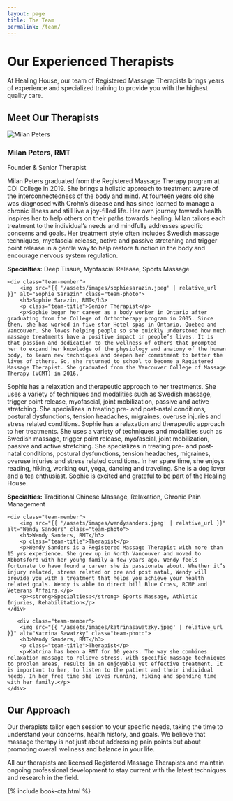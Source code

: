 ```yaml
---
layout: page
title: The Team
permalink: /team/
---
```


# Our Experienced Therapists

At Healing House, our team of Registered Massage Therapists brings years of experience and specialized training to provide you with the highest quality care.

## Meet Our Therapists

<div class="team-grid">
    <div class="team-member">
        <img src="{{ '/assets/images/milanpeters.jpeg' | relative_url }}" alt="Milan Peters" class="team-photo">
        <h3>Milan Peters, RMT</h3>
        <p class="team-title">Founder & Senior Therapist</p>
        <p>Milan Peters graduated from the Registered Massage Therapy program at CDI College in 2019. She brings a holistic approach to treatment aware of the interconnectedness of the body and mind. At fourteen years old she was diagnosed with Crohn’s disease and has since learned to manage a chronic illness and still live a joy-filled life. Her own journey towards health inspires her to help others on their paths towards healing. Milan tailors each treatment to the individual’s needs and mindfully addresses specific concerns and goals. Her treatment style often includes Swedish massage techniques, myofascial release, active and passive stretching and trigger point release in a gentle way to help restore function in the body and encourage nervous system regulation.</p>
        <p><strong>Specialties:</strong> Deep Tissue, Myofascial Release, Sports Massage</p>
    </div>
    
    <div class="team-member">
        <img src="{{ '/assets/images/sophiesarazin.jpeg' | relative_url }}" alt="Sophie Sarazin" class="team-photo">
        <h3>Sophie Sarazin, RMT</h3>
        <p class="team-title">Senior Therapist</p>
        <p>Sophie began her career as a body worker in Ontario after graduating from the College of Orthotherapy program in 2005. Since then, she has worked in five-star Hotel spas in Ontario, Quebec and Vancouver. She loves helping people so she quickly understood how much massage treatments have a positive impact in people’s lives. It is that passion and dedication to the wellness of others that prompted her to expand her knowledge of the physiology and anatomy of the human body, to learn new techniques and deepen her commitment to better the lives of others. So, she returned to school to become a Registered Massage Therapist. She graduated from the Vancouver College of Massage Therapy (VCMT) in 2016. 

Sophie has a relaxation and therapeutic approach to her treatments. She uses a variety of techniques and modalities such as Swedish massage, trigger point release, myofascial, joint mobilization, passive and active stretching. She specializes in treating pre- and post-natal conditions, postural dysfunctions, tension headaches, migraines, overuse injuries and stress related conditions.    Sophie has a relaxation and therapeutic approach to her treatments. She uses a variety of techniques and modalities such as Swedish massage, trigger point release, myofascial, joint mobilization, passive and active stretching. She specializes in treating pre- and post-natal conditions, postural dysfunctions, tension headaches, migraines, overuse injuries and stress related conditions.    In her spare time, she enjoys reading, hiking, working out, yoga, dancing and traveling. She is a dog lover and a tea enthusiast. Sophie is excited and grateful to be part of the Healing House.</p>
        <p><strong>Specialties:</strong> Traditional Chinese Massage, Relaxation, Chronic Pain Management</p>
    </div>
    
    <div class="team-member">
        <img src="{{ '/assets/images/wendysanders.jpeg' | relative_url }}" alt="Wendy Sanders" class="team-photo">
        <h3>Wendy Sanders, RMT</h3>
        <p class="team-title">Therapist</p>
        <p>Wendy Sanders is a Registered Massage Therapist with more than 15 yrs experience. She grew up in North Vancouver and moved to Abbotsford with her young family a few years ago. Wendy feels fortunate to have found a career she is passionate about. Whether it’s injury related, stress related or pre and post natal, Wendy will provide you with a treatment that helps you achieve your health related goals. Wendy is able to direct bill Blue Cross, RCMP and Veterans Affairs.</p>
        <p><strong>Specialties:</strong> Sports Massage, Athletic Injuries, Rehabilitation</p>
    </div>

       <div class="team-member">
        <img src="{{ '/assets/images/katrinasawatzky.jpeg' | relative_url }}" alt="Katrina Sawatzky" class="team-photo">
        <h3>Wendy Sanders, RMT</h3>
        <p class="team-title">Therapist</p>
        <p>Katrina has been a RMT for 10 years. The way she combines relaxation massage to relieve stress, with specific massage techniques to problem areas, results in an enjoyable yet effective treatment. It is important to her, to listen to the patient and their individual needs. In her free time she loves running, hiking and spending time with her family.</p>
    </div>
</div>

## Our Approach

Our therapists tailor each session to your specific needs, taking the time to understand your concerns, health history, and goals. We believe that massage therapy is not just about addressing pain points but about promoting overall wellness and balance in your life.

All our therapists are licensed Registered Massage Therapists and maintain ongoing professional development to stay current with the latest techniques and research in the field.

{% include book-cta.html %} 